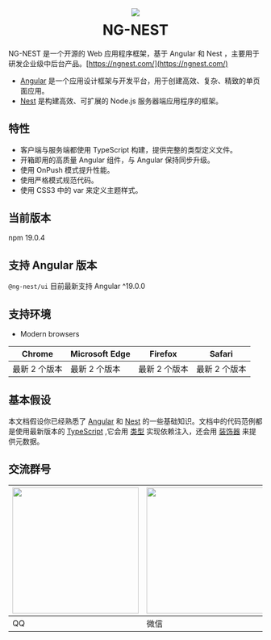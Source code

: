 <div align="center">
    <img src="https://avatars1.githubusercontent.com/u/46649777?s=200&v=4" />
</div>
<h1 align="center" style="margin-top:10px">
    NG-NEST
</h1>

NG-NEST 是一个开源的 Web 应用程序框架，基于 Angular 和 Nest ，主要用于研发企业级中后台产品。[https://ngnest.com/](https://ngnest.com/)

- [Angular](https://angular.cn/docs) 是一个应用设计框架与开发平台，用于创建高效、复杂、精致的单页面应用。
- [Nest](https://docs.nestjs.com/) 是构建高效、可扩展的 Node.js 服务器端应用程序的框架。

## 特性

- 客户端与服务端都使用 TypeScript 构建，提供完整的类型定义文件。
- 开箱即用的高质量 Angular 组件，与 Angular 保持同步升级。
- 使用 OnPush 模式提升性能。
- 使用严格模式规范代码。
- 使用 CSS3 中的 var 来定义主题样式。

## 当前版本

npm 19.0.4

## 支持 Angular 版本

`@ng-nest/ui` 目前最新支持 Angular ^19.0.0
## 支持环境

- Modern browsers

| Chrome        | Microsoft Edge | Firefox       | Safari        |
| ------------- | -------------- | ------------- | ------------- |
| 最新 2 个版本 | 最新 2 个版本  | 最新 2 个版本 | 最新 2 个版本 |

## 基本假设

本文档假设你已经熟悉了 [Angular](https://angular.cn/docs) 和 [Nest](https://docs.nestjs.com/) 的一些基础知识。文档中的代码范例都是使用最新版本的 [TypeScript](https://www.typescriptlang.org/) ,它会用 [类型](https://www.typescriptlang.org/docs/handbook/classes.html) 实现依赖注入，还会用 [装饰器](https://www.typescriptlang.org/docs/handbook/decorators.html) 来提供元数据。

## 交流群号

| <img src="https://ngnest.com/img/tim.jpg" width="250" /> | <img src="https://ngnest.com/img/weixin.jpg" width="250" /> |
| --------------------------------------------------------------- | ------------------------------------------------------------------ |
| QQ                                                              | 微信                                                               |
